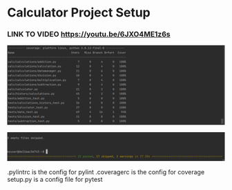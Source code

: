 # Calculator Project Setup


### LINK TO VIDEO https://youtu.be/6JXO4ME1z6s




![Screenshot](1.PNG)

![Screenshot](2.PNG)

.pylintrc is the config for pylint
.coveragerc is the config for coverage
setup.py is a config file for pytest

